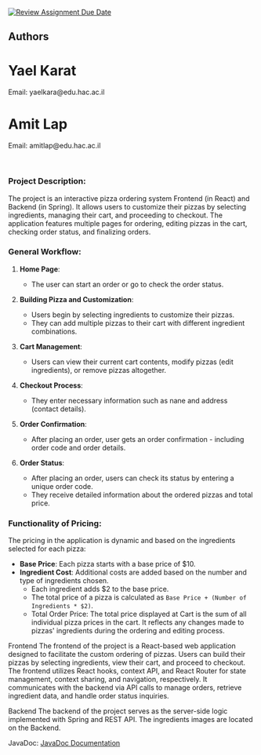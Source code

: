 [![Review Assignment Due Date](https://classroom.github.com/assets/deadline-readme-button-24ddc0f5d75046c5622901739e7c5dd533143b0c8e959d652212380cedb1ea36.svg)](https://classroom.github.com/a/Ke_DgSzD)

## Authors
<h1>Yael Karat</h1>
<p>Email: yaelkara@edu.hac.ac.il</p>

<h1>Amit Lap</h1>
<p>Email: amitlap@edu.hac.ac.il</p>
<br>

### Project Description:

The project is an interactive pizza ordering system Frontend (in React) and Backend (in Spring).
It allows users to customize their pizzas by selecting ingredients, managing their cart, and proceeding to checkout.
The application features multiple pages for ordering, editing pizzas in the cart, checking order status, and finalizing orders.

### General Workflow:
1. **Home Page**:
    - The user can start an order or go to check the order status.
   
2. **Building Pizza and Customization**:
    - Users begin by selecting ingredients to customize their pizzas.
    - They can add multiple pizzas to their cart with different ingredient combinations.

3. **Cart Management**:
    - Users can view their current cart contents, modify pizzas (edit ingredients), or remove pizzas altogether.

4. **Checkout Process**:
   - They enter necessary information such as nane and address (contact details).

5. **Order Confirmation**:
    - After placing an order, user gets an order confirmation - including order code and order details.

6. **Order Status**:
    - After placing an order, users can check its status by entering a unique order code.
    - They receive detailed information about the ordered pizzas and total price.

### Functionality of Pricing:

The pricing in the application is dynamic and based on the ingredients selected for each pizza:

- **Base Price**: Each pizza starts with a base price of $10.
- **Ingredient Cost**: Additional costs are added based on the number and type of ingredients chosen.
    - Each ingredient adds $2 to the base price.
    - The total price of a pizza is calculated as `Base Price + (Number of Ingredients * $2)`.
    - Total Order Price: The total price displayed at Cart is the sum of all individual pizza prices in the cart. It reflects any changes made to pizzas' ingredients during the ordering and editing process.

Frontend
The frontend of the project is a React-based web application designed to facilitate the custom ordering of pizzas. Users can build their pizzas by selecting ingredients, view their cart, and proceed to checkout. The frontend utilizes React hooks, context API, and React Router for state management, context sharing, and navigation, respectively. It communicates with the backend via API calls to manage orders, retrieve ingredient data, and handle order status inquiries.

Backend
The backend of the project serves as the server-side logic implemented with Spring and REST API.
The ingredients images are located on the Backend.


JavaDoc:
[JavaDoc Documentation](doc/index.html)